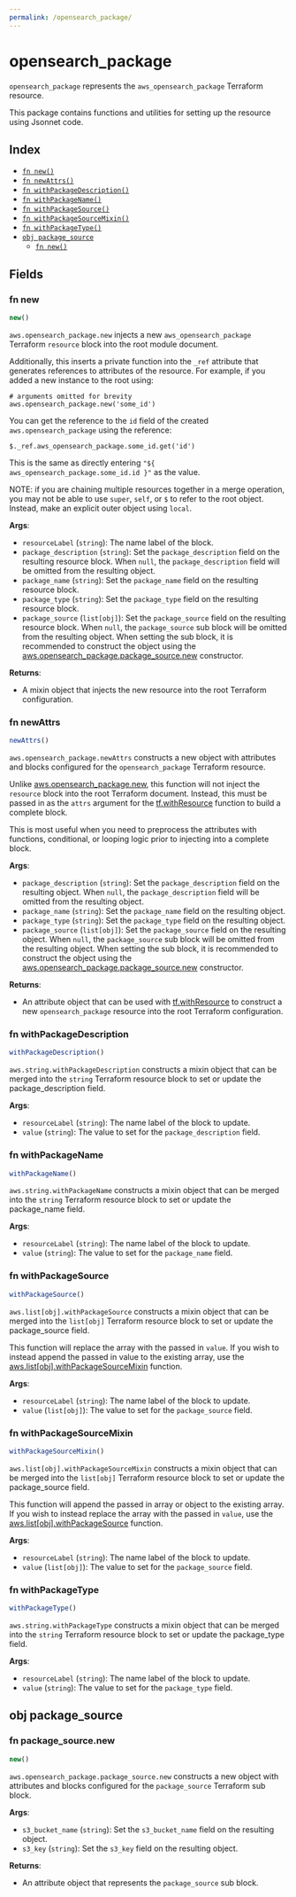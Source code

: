 ```yaml
---
permalink: /opensearch_package/
---
```


# opensearch_package

`opensearch_package` represents the `aws_opensearch_package` Terraform resource.



This package contains functions and utilities for setting up the resource using Jsonnet code.


## Index

* [`fn new()`](#fn-new)
* [`fn newAttrs()`](#fn-newattrs)
* [`fn withPackageDescription()`](#fn-withpackagedescription)
* [`fn withPackageName()`](#fn-withpackagename)
* [`fn withPackageSource()`](#fn-withpackagesource)
* [`fn withPackageSourceMixin()`](#fn-withpackagesourcemixin)
* [`fn withPackageType()`](#fn-withpackagetype)
* [`obj package_source`](#obj-package_source)
  * [`fn new()`](#fn-package_sourcenew)

## Fields

### fn new

```ts
new()
```


`aws.opensearch_package.new` injects a new `aws_opensearch_package` Terraform `resource`
block into the root module document.

Additionally, this inserts a private function into the `_ref` attribute that generates references to attributes of the
resource. For example, if you added a new instance to the root using:

    # arguments omitted for brevity
    aws.opensearch_package.new('some_id')

You can get the reference to the `id` field of the created `aws.opensearch_package` using the reference:

    $._ref.aws_opensearch_package.some_id.get('id')

This is the same as directly entering `"${ aws_opensearch_package.some_id.id }"` as the value.

NOTE: if you are chaining multiple resources together in a merge operation, you may not be able to use `super`, `self`,
or `$` to refer to the root object. Instead, make an explicit outer object using `local`.

**Args**:
  - `resourceLabel` (`string`): The name label of the block.
  - `package_description` (`string`): Set the `package_description` field on the resulting resource block. When `null`, the `package_description` field will be omitted from the resulting object.
  - `package_name` (`string`): Set the `package_name` field on the resulting resource block.
  - `package_type` (`string`): Set the `package_type` field on the resulting resource block.
  - `package_source` (`list[obj]`): Set the `package_source` field on the resulting resource block. When `null`, the `package_source` sub block will be omitted from the resulting object. When setting the sub block, it is recommended to construct the object using the [aws.opensearch_package.package_source.new](#fn-package_sourcenew) constructor.

**Returns**:
- A mixin object that injects the new resource into the root Terraform configuration.


### fn newAttrs

```ts
newAttrs()
```


`aws.opensearch_package.newAttrs` constructs a new object with attributes and blocks configured for the `opensearch_package`
Terraform resource.

Unlike [aws.opensearch_package.new](#fn-new), this function will not inject the `resource`
block into the root Terraform document. Instead, this must be passed in as the `attrs` argument for the
[tf.withResource](https://github.com/tf-libsonnet/core/tree/main/docs#fn-withresource) function to build a complete block.

This is most useful when you need to preprocess the attributes with functions, conditional, or looping logic prior to
injecting into a complete block.

**Args**:
  - `package_description` (`string`): Set the `package_description` field on the resulting object. When `null`, the `package_description` field will be omitted from the resulting object.
  - `package_name` (`string`): Set the `package_name` field on the resulting object.
  - `package_type` (`string`): Set the `package_type` field on the resulting object.
  - `package_source` (`list[obj]`): Set the `package_source` field on the resulting object. When `null`, the `package_source` sub block will be omitted from the resulting object. When setting the sub block, it is recommended to construct the object using the [aws.opensearch_package.package_source.new](#fn-package_sourcenew) constructor.

**Returns**:
  - An attribute object that can be used with [tf.withResource](https://github.com/tf-libsonnet/core/tree/main/docs#fn-withresource) to construct a new `opensearch_package` resource into the root Terraform configuration.


### fn withPackageDescription

```ts
withPackageDescription()
```

`aws.string.withPackageDescription` constructs a mixin object that can be merged into the `string`
Terraform resource block to set or update the package_description field.



**Args**:
  - `resourceLabel` (`string`): The name label of the block to update.
  - `value` (`string`): The value to set for the `package_description` field.


### fn withPackageName

```ts
withPackageName()
```

`aws.string.withPackageName` constructs a mixin object that can be merged into the `string`
Terraform resource block to set or update the package_name field.



**Args**:
  - `resourceLabel` (`string`): The name label of the block to update.
  - `value` (`string`): The value to set for the `package_name` field.


### fn withPackageSource

```ts
withPackageSource()
```

`aws.list[obj].withPackageSource` constructs a mixin object that can be merged into the `list[obj]`
Terraform resource block to set or update the package_source field.

This function will replace the array with the passed in `value`. If you wish to instead append the
passed in value to the existing array, use the [aws.list[obj].withPackageSourceMixin](TODO) function.


**Args**:
  - `resourceLabel` (`string`): The name label of the block to update.
  - `value` (`list[obj]`): The value to set for the `package_source` field.


### fn withPackageSourceMixin

```ts
withPackageSourceMixin()
```

`aws.list[obj].withPackageSourceMixin` constructs a mixin object that can be merged into the `list[obj]`
Terraform resource block to set or update the package_source field.

This function will append the passed in array or object to the existing array. If you wish
to instead replace the array with the passed in `value`, use the [aws.list[obj].withPackageSource](TODO)
function.


**Args**:
  - `resourceLabel` (`string`): The name label of the block to update.
  - `value` (`list[obj]`): The value to set for the `package_source` field.


### fn withPackageType

```ts
withPackageType()
```

`aws.string.withPackageType` constructs a mixin object that can be merged into the `string`
Terraform resource block to set or update the package_type field.



**Args**:
  - `resourceLabel` (`string`): The name label of the block to update.
  - `value` (`string`): The value to set for the `package_type` field.


## obj package_source



### fn package_source.new

```ts
new()
```


`aws.opensearch_package.package_source.new` constructs a new object with attributes and blocks configured for the `package_source`
Terraform sub block.



**Args**:
  - `s3_bucket_name` (`string`): Set the `s3_bucket_name` field on the resulting object.
  - `s3_key` (`string`): Set the `s3_key` field on the resulting object.

**Returns**:
  - An attribute object that represents the `package_source` sub block.
